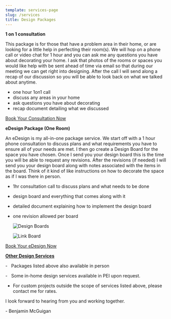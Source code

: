 ```yaml
---
template: services-page
slug: /services
title: Design Packages
---
```

**1 on 1 consultation** 

This package is for those that have a problem area in their home, or are looking for a little help in perfecting their room(s). We will hop on a phone call or video chat for 1 hour and you can ask me any questions you have about decorating your home. I ask that photos of the rooms or spaces you would like help with be sent ahead of time via email so that during our meeting we can get right into designing. After the call I will send along a recap of our discussion so you will be able to look back on what we talked about anytime.

* one hour 1on1 call
* discuss any areas in your home 
* ask questions you have about decorating
* recap document detailing what we discussed

[Book Your Consultation Now](https://www.benjamininteriors.ca/contact?subject=consultation)

**eDesign Package (One Room)**

An eDesign is my all-in-one package service. We start off with a 1 hour phone consultation to discuss plans and what requirements you have to ensure all of your needs are met. I then go create a Design Board for the space you have chosen. Once I send you your design board this is the time you will be able to request any revisions. After the revisions (if needed) I will send you your design board along with notes associated with the items in the board. Think of it kind of like instructions on how to decorate the space as if I was there in person.

* 1hr consultation call to discuss plans and what needs to be done
* design board and everything that comes along with it
* detailed document explaining how to implement the design board
* one revision allowed per board

  ![](/assets/1.jpg "Design Boards")

  ![](/assets/2.jpg "Link Board")

[Book Your eDesign Now](https://www.benjamininteriors.ca/contact?subject=edesign)

[](https://www.benjamininteriors.ca/contact?subject=edesign)**[Other Design Services](https://www.benjamininteriors.ca/contact)**

\-   Packages listed above also available in person

\-   Some in-home design services available in PEI upon request.

* For custom projects outside the scope of services listed above, please contact me for rates.

I look forward to hearing from you and working together.

\- Benjamin McGuigan